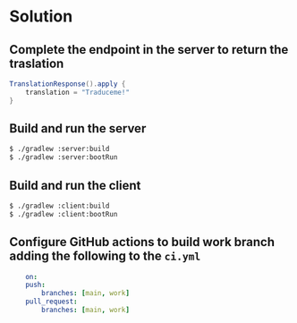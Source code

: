 # Solution

## Complete the endpoint in the server to return the traslation

```java
TranslationResponse().apply {
    translation = "Traduceme!"    
}
```

## Build and run the server

   ```sh
   $ ./gradlew :server:build
   $ ./gradlew :server:bootRun
   ```

## Build and run the client

   ```sh
   $ ./gradlew :client:build
   $ ./gradlew :client:bootRun
   ```

## Configure GitHub actions to build work branch adding the following to the `ci.yml`

```yml
    on:
    push:
        branches: [main, work]
    pull_request:
        branches: [main, work]
```